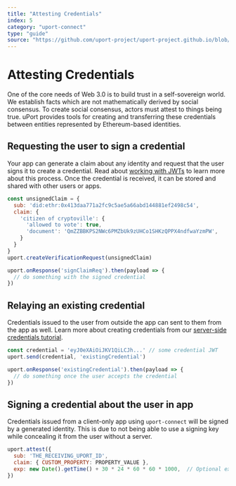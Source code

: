 ```yaml
---
title: "Attesting Credentials"
index: 5
category: "uport-connect"
type: "guide"
source: "https://github.com/uport-project/uport-project.github.io/blob/develop/markdown/docs/guides/AttestCredentials.md"
---
```


# Attesting Credentials

One of the core needs of Web 3.0 is to build trust in a self-sovereign world. We establish facts which are not mathematically derived by social consensus. To create social consensus, actors must attest to things being true. uPort provides tools for creating and transferring these credentials between entities represented by Ethereum-based identities.

## Requesting the user to sign a credential

Your app can generate a claim about any identity and request that the user signs it to create a credential.  Read about [working with JWTs](/did-jwt/guides/index.md) to learn more about this process. Once the credential is received, it can be stored and shared with other users or apps.

```js
const unsignedClaim = {
  sub: 'did:ethr:0x413daa771a2fc9c5ae5a66abd144881ef2498c54',
  claim: {
    'citizen of cryptoville': {
      'allowed to vote': true,
      'document': 'QmZZBBKPS2NWc6PMZbUk9zUHCo1SHKzQPPX4ndfwaYzmPW',
    }
  }
}
uport.createVerificationRequest(unsignedClaim)

uport.onResponse('signClaimReq').then(payload => {
  // do something with the signed credential
})
```

## Relaying an existing credential

Credentials issued to the user from outside the app can sent to them from the app as well. Learn more about creating credentials from our [server-side credentials tutorial](/uport-credentials/guides/tutorial).

```js
const credential = 'eyJ0eXAiOiJKV1QiLCJh...' // some credential JWT
uport.send(credential, 'existingCredential')

uport.onResponse('existingCredential').then(payload => {
  // do something once the user accepts the credential
})
```

## Signing a credential about the user in app

Credentials issued from a client-only app using `uport-connect` will be signed by a generated identity. This is due to not being able to use a signing key while concealing it from the user without a server.

```js
uport.attest({
  sub: 'THE_RECEIVING_UPORT_ID',
  claim: { CUSTOM_PROPERTY: PROPERTY_VALUE },
  exp: new Date().getTime() + 30 * 24 * 60 * 60 * 1000,  // Optional expiration
})
```
